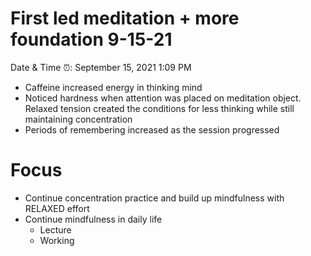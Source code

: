 # First led meditation + more foundation 9-15-21

Date & Time ⏰: September 15, 2021 1:09 PM

- Caffeine increased energy in thinking mind
- Noticed hardness when attention was placed on meditation object. Relaxed tension created the conditions for less thinking while still maintaining concentration
- Periods of remembering increased as the session progressed

# Focus

- Continue concentration practice and build up mindfulness with RELAXED effort
- Continue mindfulness in daily life
    - Lecture
    - Working